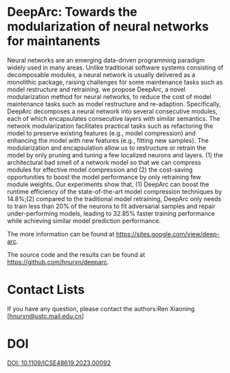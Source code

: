 # DeepArc: Towards the modularization of neural networks for maintanents

Neural networks are an emerging data-driven programming paradigm widely used in many areas. Unlike traditional software systems consisting of decomposable modules, a neural network is usually delivered as a monolithic package, raising challenges for some maintenance tasks such as model restructure and retraining. we propose DeepArc, a novel modularization method for neural networks, to reduce the cost of model maintenance tasks such as model restructure and re-adaption. Specifically, DeepArc decomposes a neural network into several consecutive modules, each of which encapsulates consecutive layers with similar semantics. The network modularization facilitates practical tasks such as refactoring the model to preserve existing features (e.g., model compression) and enhancing the model with new features (e.g., fitting new samples). The modularization and encapsulation allow us to restructure or retrain the model by only pruning and tuning a few localized neurons and layers. (1) the architectural bad smell of a network model so that we can compress modules for effective model compression and (2) the cost-saving opportunities to boost the model performance by only retraining few module weights. Our experiments show that, (1) DeepArc can boost the runtime efficiency of the state-of-the-art model compression techniques by 14.8%;(2) compared to the traditional model retraining, DeepArc only needs to train less than 20% of the neurons to fit adversarial samples and repair under-performing models, leading to 32.85% faster training performance while achieving similar model prediction performance. 

The more information can be found at https://sites.google.com/view/deep-arc.

The source code and the results can be found at https://github.com/hnurxn/deeparc.
# Contact Lists

If you have any question, please contact the authors:Ren Xiaoning [hnurxn@ustc.mail.edu.cn]

# DOI


[DOI: 10.1109/ICSE48619.2023.00092](https://ieeexplore.ieee.org/document/10172675)


